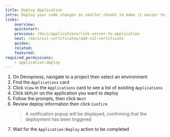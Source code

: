 ```yaml
---
title: Deploy Application
intro: Deploy your code changes in smaller chunks to make it easier to validate the code through build and testing pipelines, reducing the feedback loop on error detection. Learn how to use Devopness to deploy application changes confidently, with zero downtime, using your own custom build pipelines and make sure your users can benefit from your application as soon as possible. The more often you deploy your application, the better it tends to improve.
links:
    overview:
    quickstart:
    previous: /docs/applications/link-server-to-application
    next: /docs/ssl-certificates/add-ssl-certificate
    guides:
    related:
    featured:
required_permissions:
    - application:deploy
---
```


1. On Devopness, navigate to a project then select an environment
1. Find the `Applications` card
1. Click `View` in the `Applications` card to see a list of existing `Applications`
1. Click `DEPLOY` on the application you want to deploy
1. Follow the prompts, then click `Next`
1. Review deploy information then click `Confirm`
   > A notification popup will be displayed, confirming that the deployment has been triggered
1. Wait for the `Application:Deploy` action to be completed

